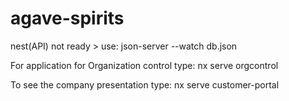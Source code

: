 # agave-spirits

nest(API) not ready > use:
json-server --watch db.json

For application for Organization control type:
nx serve orgcontrol

To see the company presentation type:
nx serve customer-portal
